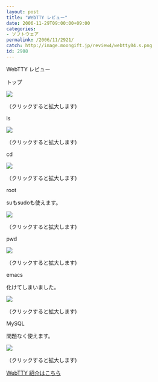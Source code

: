 ```yaml
---
layout: post
title: "WebTTY レビュー"
date: 2006-11-29T09:00:00+09:00
categories:
- ソフトウェア
permalink: /2006/11/2921/
catch: http://image.moongift.jp/review4/webtty04.s.png
id: 2908
---
```

WebTTY レビュー  
<!--more-->

トップ

  

[![](http://image.moongift.jp/review4/webtty01.s.png)](http://image.moongift.jp/review4/webtty01.png)  
  
（クリックすると拡大します)

  

ls

  

[![](http://image.moongift.jp/review4/webtty02.s.png)](http://image.moongift.jp/review4/webtty02.png)  
  
（クリックすると拡大します)

  

cd

  

[![](http://image.moongift.jp/review4/webtty03.s.png)](http://image.moongift.jp/review4/webtty03.png)  
  
（クリックすると拡大します)

  

root

  

suもsudoも使えます。

  

[![](http://image.moongift.jp/review4/webtty04.s.png)](http://image.moongift.jp/review4/webtty04.png)  
  
（クリックすると拡大します)

  

pwd

  

[![](http://image.moongift.jp/review4/webtty05.s.png)](http://image.moongift.jp/review4/webtty05.png)  
  
（クリックすると拡大します)

  

emacs

  

化けてしまいました。

  

[![](http://image.moongift.jp/review4/webtty06.s.png)](http://image.moongift.jp/review4/webtty06.png)  
  
（クリックすると拡大します)

  

MySQL

  

問題なく使えます。

  

[![](http://image.moongift.jp/review4/webtty07.s.png)](http://image.moongift.jp/review4/webtty07.png)  
  
（クリックすると拡大します)

  

[WebTTY 紹介はこちら](http://oss.moongift.jp/intro/i-2917.html)

